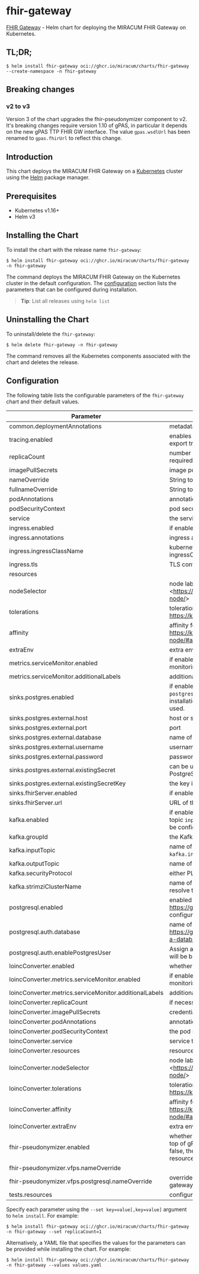 # fhir-gateway

[FHIR Gateway](https://github.com/miracum/fhir-gateway) - Helm chart for deploying the MIRACUM FHIR Gateway on Kubernetes.

## TL;DR;

```console
$ helm install fhir-gateway oci://ghcr.io/miracum/charts/fhir-gateway --create-namespace -n fhir-gateway
```

## Breaking changes

### v2 to v3

Version 3 of the chart upgrades the fhir-pseudonymizer component to v2. It's breaking changes require version 1.10 of gPAS, in particular it depends
on the new gPAS TTP FHIR GW interface. The value `gpas.wsdlUrl` has been renamed to `gpas.fhirUrl` to reflect this change.

## Introduction

This chart deploys the MIRACUM FHIR Gateway on a [Kubernetes](http://kubernetes.io) cluster using the [Helm](https://helm.sh) package manager.

## Prerequisites

- Kubernetes v1.16+
- Helm v3

## Installing the Chart

To install the chart with the release name `fhir-gateway`:

```console
$ helm install fhir-gateway oci://ghcr.io/miracum/charts/fhir-gateway -n fhir-gateway
```

The command deploys the MIRACUM FHIR Gateway on the Kubernetes cluster in the default configuration. The [configuration](#configuration) section lists the parameters that can be configured during installation.

> **Tip**: List all releases using `helm list`

## Uninstalling the Chart

To uninstall/delete the `fhir-gateway`:

```console
$ helm delete fhir-gateway -n fhir-gateway
```

The command removes all the Kubernetes components associated with the chart and deletes the release.

## Configuration

The following table lists the configurable parameters of the `fhir-gateway` chart and their default values.

| Parameter                                              | Description                                                                                                                                                                                                                                       | Default                                                          |
| ------------------------------------------------------ | ------------------------------------------------------------------------------------------------------------------------------------------------------------------------------------------------------------------------------------------------- | ---------------------------------------------------------------- |
| common.deploymentAnnotations                           | metadata.annotations to apply to all deployments                                                                                                                                                                                                  | <code>{}</code>                                                  |
| tracing.enabled                                        | enables tracing for all supported components by default, the components export traces in Jaeger format to `localhost:16686`                                                                                                                       | <code>false</code>                                               |
| replicaCount                                           | number of replicas. The application is well-suited to scale horizontally if required.                                                                                                                                                             | <code>1</code>                                                   |
| imagePullSecrets                                       | image pull secrets for the pod                                                                                                                                                                                                                    | <code>[]</code>                                                  |
| nameOverride                                           | String to partially override fullname template (will maintain the release name)                                                                                                                                                                   | <code>""</code>                                                  |
| fullnameOverride                                       | String to fully override fullname template                                                                                                                                                                                                        | <code>""</code>                                                  |
| podAnnotations                                         | annotations to apply to the pod                                                                                                                                                                                                                   | <code>{}</code>                                                  |
| podSecurityContext                                     | pod security context                                                                                                                                                                                                                              | <code>{}</code>                                                  |
| service                                                | the service used to expose the FHIR GW REST endpoint                                                                                                                                                                                              | <code>{"metricsPort":8081,"port":8080,"type":"ClusterIP"}</code> |
| ingress.enabled                                        | if enabled, create an Ingress to expose the FHIR Gateway outside the cluster                                                                                                                                                                      | <code>false</code>                                               |
| ingress.annotations                                    | ingress annotations                                                                                                                                                                                                                               | <code>{}</code>                                                  |
| ingress.ingressClassName                               | kubernetes.io/ingress.class: nginx kubernetes.io/tls-acme: "true" ingressClassName field                                                                                                                                                          | <code>""</code>                                                  |
| ingress.tls                                            | TLS config                                                                                                                                                                                                                                        | <code>[]</code>                                                  |
| resources                                              |                                                                                                                                                                                                                                                   | <code>{}</code>                                                  |
| nodeSelector                                           | node labels for pods assignment see: <<https://kubernetes.io/docs/concepts/scheduling-eviction/assign-pod-node/>>                                                                                                                                 | <code>{}</code>                                                  |
| tolerations                                            | tolerations for pods assignment see: <https://kubernetes.io/docs/concepts/configuration/taint-and-toleration/>                                                                                                                                    | <code>[]</code>                                                  |
| affinity                                               | affinity for pods assignment see: <https://kubernetes.io/docs/concepts/configuration/assign-pod-node/#affinity-and-anti-affinity>                                                                                                                 | <code>{}</code>                                                  |
| extraEnv                                               | extra environment vars to set on the FHIR gateway container                                                                                                                                                                                       | <code>[]</code>                                                  |
| metrics.serviceMonitor.enabled                         | if enabled, creates a ServiceMonitor instance for Prometheus Operator-based monitoring                                                                                                                                                            | <code>false</code>                                               |
| metrics.serviceMonitor.additionalLabels                | additional labels for the ServiceMonitor resource, e.g. `release: prometheus`                                                                                                                                                                     | <code>{}</code>                                                  |
| sinks.postgres.enabled                                 | if enabled, writes all received FHIR resources to a Postgres DB if `postgresql.enabled=true`, then a Postgres DB is started as part of this installation. If `postgresql.enabled=false`, then `sinks.postgres.external.*` is used.                | <code>true</code>                                                |
| sinks.postgres.external.host                           | host or server name                                                                                                                                                                                                                               | <code>""</code>                                                  |
| sinks.postgres.external.port                           | port                                                                                                                                                                                                                                              | <code>"5432"</code>                                              |
| sinks.postgres.external.database                       | name of the database to connect to                                                                                                                                                                                                                | <code>""</code>                                                  |
| sinks.postgres.external.username                       | username to authenticate as                                                                                                                                                                                                                       | <code>""</code>                                                  |
| sinks.postgres.external.password                       | password for the user                                                                                                                                                                                                                             | <code>""</code>                                                  |
| sinks.postgres.external.existingSecret                 | can be used to specify the name of an existing secret containing the PostgreSQL password. An alternative to setting the password above.                                                                                                           | <code>""</code>                                                  |
| sinks.postgres.external.existingSecretKey              | the key inside the `existingSecret` containing the password.                                                                                                                                                                                      | <code>"postgresql-password"</code>                               |
| sinks.fhirServer.enabled                               | if enabled, sends all received resources to the specified FHIR server                                                                                                                                                                             | <code>false</code>                                               |
| sinks.fhirServer.url                                   | URL of the FHIR server. Support for authentication is not implemented.                                                                                                                                                                            | <code>""</code>                                                  |
| kafka.enabled                                          | if enabled, the FHIR Gateway will read resources from the specified Kafka topic `inputTopic` and write them to `outputTopic`. Requires the Kafka cluster to be configured using <https://strimzi.io/>.                                            | <code>false</code>                                               |
| kafka.groupId                                          | the Kafka consumer group id. Evaluated as a template.                                                                                                                                                                                             | <code>'{{ include "fhir-gateway.fullname" . }}-gateway'</code>   |
| kafka.inputTopic                                       | name of the Kafka topic to read resources from DEPRECATED: use `kafka.inputTopics` (note the s) instead.                                                                                                                                          | <code>fhir-raw</code>                                            |
| kafka.outputTopic                                      | name of the topic to write processed resources to                                                                                                                                                                                                 | <code>fhir.post-gatway</code>                                    |
| kafka.securityProtocol                                 | either PLAINTEXT or SSL                                                                                                                                                                                                                           | <code>PLAINTEXT</code>                                           |
| kafka.strimziClusterName                               | name of the Strimzi Kafka CRD this gateway should connect to. This is used to resolve the Kafka bootstrap service.                                                                                                                                | <code>"my-cluster"</code>                                        |
| postgresql.enabled                                     | enabled the included Postgres DB see <https://github.com/bitnami/charts/tree/master/bitnami/postgresql> for configuration options                                                                                                                 | <code>true</code>                                                |
| postgresql.auth.database                               | name of the database to create see: <https://github.com/bitnami/containers/tree/main/bitnami/postgresql#creating-a-database-on-first-run>                                                                                                         | <code>"fhir_gateway"</code>                                      |
| postgresql.auth.enablePostgresUser                     | Assign a password to the "postgres" admin user. Otherwise, remote access will be blocked for this user                                                                                                                                            | <code>true</code>                                                |
| loincConverter.enabled                                 | whether to enable the LOINC conversion and harmonization service                                                                                                                                                                                  | <code>true</code>                                                |
| loincConverter.metrics.serviceMonitor.enabled          | if enabled, creates a ServiceMonitor instance for Prometheus Operator-based monitoring                                                                                                                                                            | <code>false</code>                                               |
| loincConverter.metrics.serviceMonitor.additionalLabels | additional labels for the ServiceMonitor resource, e.g. `release: prometheus`                                                                                                                                                                     | <code>{}</code>                                                  |
| loincConverter.replicaCount                            | if necessary, the service can easily scale horizontally                                                                                                                                                                                           | <code>1</code>                                                   |
| loincConverter.imagePullSecrets                        | credentials to use when pulling the image                                                                                                                                                                                                         | <code>[]</code>                                                  |
| loincConverter.podAnnotations                          | annotations for the pod                                                                                                                                                                                                                           | <code>{}</code>                                                  |
| loincConverter.podSecurityContext                      | the pod security context                                                                                                                                                                                                                          | <code>{}</code>                                                  |
| loincConverter.service                                 | service to expose the application                                                                                                                                                                                                                 | <code>{"port":8080,"type":"ClusterIP"}</code>                    |
| loincConverter.resources                               | resource limits and requests                                                                                                                                                                                                                      | <code>{}</code>                                                  |
| loincConverter.nodeSelector                            | node labels for pods assignment see: <<https://kubernetes.io/docs/concepts/scheduling-eviction/assign-pod-node/>>                                                                                                                                 | <code>{}</code>                                                  |
| loincConverter.tolerations                             | tolerations for pods assignment see: <https://kubernetes.io/docs/concepts/configuration/taint-and-toleration/>                                                                                                                                    | <code>[]</code>                                                  |
| loincConverter.affinity                                | affinity for pods assignment see: <https://kubernetes.io/docs/concepts/configuration/assign-pod-node/#affinity-and-anti-affinity>                                                                                                                 | <code>{}</code>                                                  |
| loincConverter.extraEnv                                | extra environment variables to set on the                                                                                                                                                                                                         | <code>[]</code>                                                  |
| fhir-pseudonymizer.enabled                             | whether to enable the FHIR Pseudonymizer - a thin, FHIR-native wrapper on top of gPAS an Vfps with additional options for anonymization. if this is set to false, then the FHIR gateway will not attempt to pseudonymize/anonymize the resources. | <code>true</code>                                                |
| fhir-pseudonymizer.vfps.nameOverride                   |                                                                                                                                                                                                                                                   | <code>gateway-vfps</code>                                        |
| fhir-pseudonymizer.vfps.postgresql.nameOverride        | overrides the chart's postgres server name to avoid conflicts with the fhir-gateway's postgresql                                                                                                                                                  | <code>"vfps-postgres"</code>                                     |
| tests.resources                                        | configure the test pods resource requests and limits                                                                                                                                                                                              | <code>{}</code>                                                  |

Specify each parameter using the `--set key=value[,key=value]` argument to `helm install`. For example:

```console
$ helm install fhir-gateway oci://ghcr.io/miracum/charts/fhir-gateway -n fhir-gateway --set replicaCount=1
```

Alternatively, a YAML file that specifies the values for the parameters can be provided while
installing the chart. For example:

```console
$ helm install fhir-gateway oci://ghcr.io/miracum/charts/fhir-gateway -n fhir-gateway --values values.yaml
```
